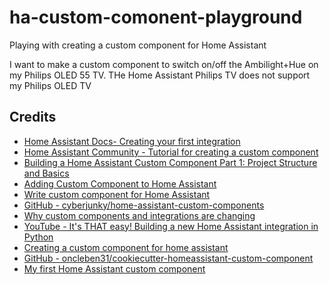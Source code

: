 # ha-custom-comonent-playground

Playing with creating a custom component for Home Assistant

I want to make a custom component to switch on/off the Ambilight+Hue on my Philips OLED 55 TV. THe Home Assistant Philips TV does not support my Philips OLED TV

## Credits

- [Home Assistant Docs- Creating your first integration](https://developers.home-assistant.io/docs/creating_component_index/)
- [Home Assistant Community - Tutorial for creating a custom component](https://community.home-assistant.io/t/tutorial-for-creating-a-custom-component/204793)
- [Building a Home Assistant Custom Component Part 1: Project Structure and Basics](https://aarongodfrey.dev/home%20automation/building_a_home_assistant_custom_component_part_1/)
- [Adding Custom Component to Home Assistant](https://smartme.pl/en/adding-custom-component-to-home-assistant/)
- [Write custom component for Home Assistant](https://dev.to/adafycheng/write-custom-component-for-home-assistant-4fce)
- [GitHub - cyberjunky/home-assistant-custom-components](https://github.com/cyberjunky/home-assistant-custom-components)
- [Why custom components and integrations are changing](https://home-assistant-guide.com/changelog/home-assistant/home-assistant-core-2021-6/outdated-custom-components-and-integrations-might-break-in-home-assistant-core-2021-6/)
- [YouTube - It's THAT easy! Building a new Home Assistant integration in Python](https://www.youtube.com/watch?v=e3VwPb72Bbg)
- [Creating a custom component for home assistant](https://blog.thestaticturtle.fr/creating-a-custom-component-for-homeassistant/)
- [GitHub - oncleben31/cookiecutter-homeassistant-custom-component](https://github.com/oncleben31/cookiecutter-homeassistant-custom-component)
- [My first Home Assistant custom component](https://seanb.co.uk/2017/07/my-first-home-assistant-custom-component/)
